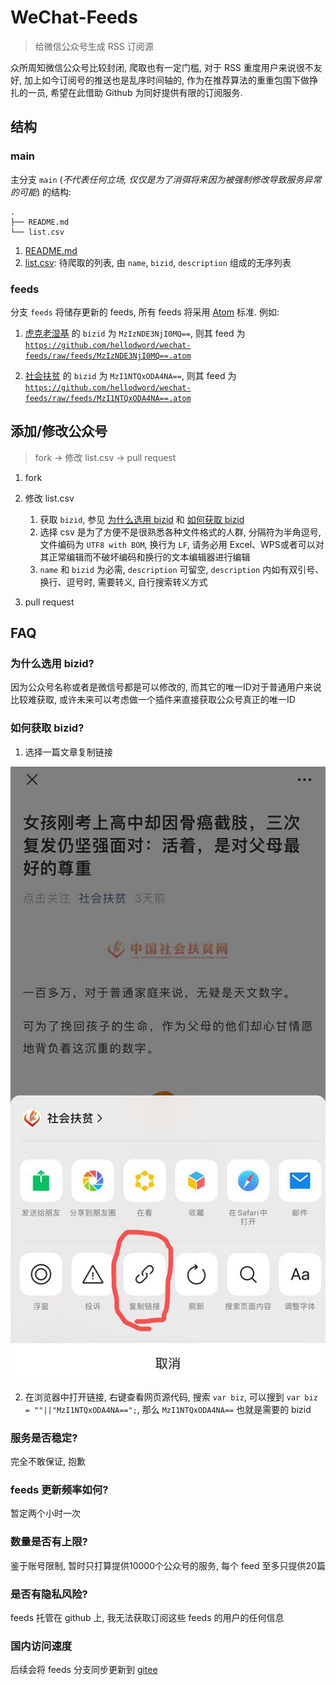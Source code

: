 # WeChat-Feeds


> 给微信公众号生成 RSS 订阅源

众所周知微信公众号比较封闭, 爬取也有一定门槛, 对于 RSS 重度用户来说很不友好, 加上如今订阅号的推送也是乱序时间轴的, 作为在推荐算法的重重包围下做挣扎的一员, 希望在此借助 Github 为同好提供有限的订阅服务.


## 结构


### main
主分支 `main` (_不代表任何立场, 仅仅是为了消弭将来因为被强制修改导致服务异常的可能_) 的结构:

```
.
├── README.md
└── list.csv
```

1. [README.md](https://github.com/hellodword/wechat-feeds/blob/main/README.md)
2. [list.csv](https://github.com/hellodword/wechat-feeds/blob/main/list.csv): 待爬取的列表, 由 `name`, `bizid`, `description` 组成的无序列表

### feeds
分支 `feeds` 将储存更新的 feeds, 所有 feeds 将采用 [Atom](https://tools.ietf.org/html/rfc4287) 标准. 例如:

1. [虎克老湿基](https://github.com/hellodword/wechat-feeds/raw/feeds/MzIzNDE3NjI0MQ==.atom) 的 `bizid` 为 `MzIzNDE3NjI0MQ==`, 则其 feed 为 [`https://github.com/hellodword/wechat-feeds/raw/feeds/MzIzNDE3NjI0MQ==.atom`](https://github.com/hellodword/wechat-feeds/raw/feeds/MzIzNDE3NjI0MQ==.atom)

2. [社会扶贫](https://github.com/hellodword/wechat-feeds/raw/feeds/MzI1NTQxODA4NA==.atom) 的 `bizid` 为 `MzI1NTQxODA4NA==`, 则其 feed 为 [`https://github.com/hellodword/wechat-feeds/raw/feeds/MzI1NTQxODA4NA==.atom`](https://github.com/hellodword/wechat-feeds/raw/feeds/MzI1NTQxODA4NA==.atom)


## 添加/修改公众号

> fork -> 修改 list.csv -> pull request

1. fork

2. 修改 list.csv
    1. 获取 `bizid`, 参见 [为什么选用 bizid](#为什么选用-bizid) 和 [如何获取 bizid](#如何获取-bizid)
    2. 选择 csv 是为了方便不是很熟悉各种文件格式的人群, 分隔符为半角逗号, 文件编码为 `UTF8 with BOM`, 换行为 `LF`, 请务必用 Excel、WPS或者可以对其正常编辑而不破坏编码和换行的文本编辑器进行编辑
    3. `name` 和 `bizid` 为必需, `description` 可留空, `description` 内如有双引号、换行、逗号时, 需要转义, 自行搜索转义方式

3. pull request



## FAQ

### 为什么选用 bizid?

因为公众号名称或者是微信号都是可以修改的, 而其它的唯一ID对于普通用户来说比较难获取, 或许未来可以考虑做一个插件来直接获取公众号真正的唯一ID

### 如何获取 bizid?

1. 选择一篇文章复制链接

![](img/bizid-01.png)

2. 在浏览器中打开链接, 右键查看网页源代码, 搜索 `var biz`, 可以搜到 `var biz = ""||"MzI1NTQxODA4NA==";`, 那么 `MzI1NTQxODA4NA==` 也就是需要的 bizid

### 服务是否稳定?

完全不敢保证, 抱歉

### feeds 更新频率如何?

暂定两个小时一次

### 数量是否有上限?

鉴于账号限制, 暂时只打算提供10000个公众号的服务, 每个 feed 至多只提供20篇

### 是否有隐私风险?

feeds 托管在 github 上, 我无法获取订阅这些 feeds 的用户的任何信息

### 国内访问速度

后续会将 feeds 分支同步更新到 [gitee](https://gitee.com/BlogZ/wechat-feeds)